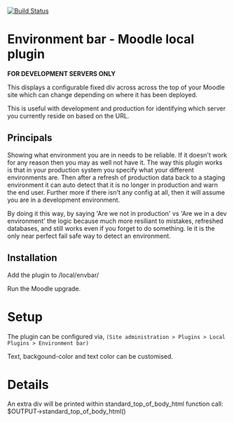 [![Build Status](https://travis-ci.org/nhoobin/moodle-local_envbar.svg?branch=master)](https://travis-ci.org/nhoobin/moodle-local_envbar)

Environment bar - Moodle local plugin
====================

**FOR DEVELOPMENT SERVERS ONLY**

This displays a configurable fixed div across across the top of your Moodle site which can change depending on where it has been deployed.

This is useful with development and production for identifying which server you currently reside on based on the URL.

Principals
----------

Showing what environment you are in needs to be reliable. If it doesn't work
for any reason then you may as well not have it. The way this plugin works is
that in your production system you specify what your different environments
are. Then after a refresh of production data back to a staging environment it
can auto detect that it is no longer in production and warn the end user.
Further more if there isn't any config at all, then it will assume you are in
a development environment.

By doing it this way, by saying 'Are we not in production' vs 'Are we in a
dev environment' the logic because much more resiliant to mistakes, refreshed
databases, and still works even if you forget to do something. Ie it is the
only near perfect fail safe way to detect an environment.


Installation
------------

Add the plugin to /local/envbar/

Run the Moodle upgrade.

# Setup

The plugin can be configured via,
    `(Site administration > Plugins > Local Plugins > Environment bar)`

Text, backgound-color and text color can be customised.


# Details

An extra div will be printed within standard_top_of_body_html function call:
$OUTPUT->standard_top_of_body_html()
